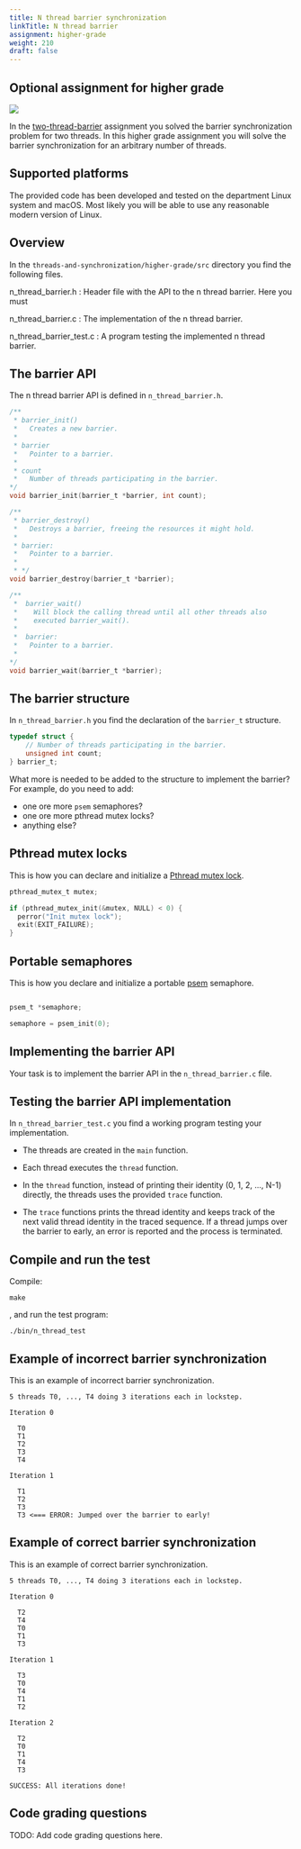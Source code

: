 ```yaml
---
title: N thread barrier synchronization
linkTitle: N thread barrier
assignment: higher-grade
weight: 210
draft: false
---
```


<h2 class="subtitle">Optional assignment for higher grade</h2>

![](/v1/images/threads-and-synchronization/n-thread-barrier.png?width=633px)

In the [two-thread-barrier](two-thread-barrier) assignment you solved the barrier synchronization problem for two threads. 
In this higher grade assignment you will solve the barrier synchronization for an arbitrary number of threads. 

## Supported platforms

The provided code has been developed and tested on the department Linux system
and macOS. Most likely you will be able to use any reasonable modern version of
Linux. 


## Overview

In the `threads-and-synchronization/higher-grade/src` directory you find the following files. 

n_thread_barrier.h
: Header file with the API to the n thread barrier. Here you must 

n_thread_barrier.c
: The implementation of the n thread barrier. 

n_thread_barrier_test.c
: A program testing the implemented n thread barrier. 


## The barrier API

The n thread barrier API is defined in `n_thread_barrier.h`.

``` C 
/**
 * barrier_init()
 *   Creates a new barrier. 
 * 
 * barrier 
 *   Pointer to a barrier. 
 * 
 * count
 *   Number of threads participating in the barrier. 
*/
void barrier_init(barrier_t *barrier, int count);

/**
 * barrier_destroy()
 *   Destroys a barrier, freeing the resources it might hold.     
 * 
 * barrier: 
 *   Pointer to a barrier. 
 * 
 * */
void barrier_destroy(barrier_t *barrier);

/**
 *  barrier_wait()
 *    Will block the calling thread until all other threads also 
 *    executed barrier_wait().
 * 
 *  barrier: 
 *   Pointer to a barrier. 
 *  
*/
void barrier_wait(barrier_t *barrier);
```

## The barrier structure

In `n_thread_barrier.h` you find the declaration of the `barrier_t` structure. 

``` C
typedef struct {
    // Number of threads participating in the barrier. 
    unsigned int count;  
} barrier_t;
```

What more is needed to be added to the structure to implement the barrier? For example, do you need to add:

- one ore more `psem` semaphores?
- one ore more pthread mutex locks?
- anything else?

## Pthread mutex locks

This is how you can declare and initialize a [Pthread mutex lock][pthread-mutex]. 


``` C
pthread_mutex_t mutex;

if (pthread_mutex_init(&mutex, NULL) < 0) {
  perror("Init mutex lock");
  exit(EXIT_FAILURE);
}
```

[pthread-mutex]: https://man7.org/linux/man-pages/man3/pthread_mutex_lock.3p.html

## Portable semaphores

This is how you declare and initialize a portable [psem](psem) semaphore. 

``` C

psem_t *semaphore;

semaphore = psem_init(0);
```


## Implementing the barrier API

Your task is to implement the barrier API in the `n_thread_barrier.c` file. 

## Testing the barrier API implementation 

In `n_thread_barrier_test.c` you find a working program testing your implementation. 

- The threads are created in the `main` function.

- Each thread executes the `thread` function. 

- In the `thread` function, instead of printing their 
identity (0, 1, 2, ..., N-1) directly, the threads uses the provided `trace` function. 

- The `trace` functions prints the thread identity and keeps track of the next valid
thread identity in the traced sequence. If a thread jumps over the barrier to early,
an error is reported and the process is terminated. 


## Compile and run the test

Compile:

``` text
make
```

, and run the test program: 

``` text
./bin/n_thread_test
```

## Example of incorrect barrier synchronization

This is an example of incorrect barrier synchronization.

``` text
5 threads T0, ..., T4 doing 3 iterations each in lockstep.

Iteration 0

  T0
  T1
  T2
  T3
  T4

Iteration 1

  T1
  T2
  T3
  T3 <=== ERROR: Jumped over the barrier to early!
```

## Example of correct barrier synchronization

This is an example of correct barrier synchronization.

``` text
5 threads T0, ..., T4 doing 3 iterations each in lockstep.

Iteration 0

  T2
  T4
  T0
  T1
  T3

Iteration 1

  T3
  T0
  T4
  T1
  T2

Iteration 2

  T2
  T0
  T1
  T4
  T3

SUCCESS: All iterations done!
```

## Code grading questions

TODO: Add code grading questions here. 